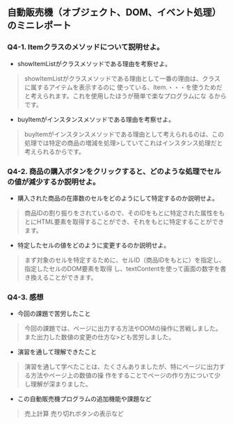 ## 自動販売機（オブジェクト、DOM、イベント処理）のミニレポート
### Q4-1. Itemクラスのメソッドについて説明せよ。
* showItemListがクラスメソッドである理由を考察せよ。
>showItemListがクラスメソッドである理由として一番の理由は、クラスに属するアイテムを表示するのに
>使っている、Item.・・・を使うためだと考えられます。これを使用したほうが簡単で楽なプログラムにな
>るからです。

* buyItemがインスタンスメソッドである理由を考察せよ。
>buyItemがインスタンスメソッドである理由として考えられるのは、この処理では特定の商品の増減を処理>していてこれはインスタンス処理だと考えられるからです。

### Q4-2. 商品の購入ボタンをクリックすると、どのような処理でセルの値が減少するか説明せよ。
* 購入された商品の在庫数のセルをどのようにして特定するのか説明せよ。
>商品IDの割り振りをされているので、そのIDをもとに特定された属性をもとにHTML要素を取得することができ、それをもとに特定することができます。

* 特定したセルの値をどのように変更するのか説明せよ。
>まず対象のセルを特定するために、セルID（商品IDをもとに）を指定し、指定したセルのDOM要素を取得
>し、textContentを使って画面の数字を書き換えることができます。

### Q4-3. 感想
* 今回の課題で苦労したこと
>今回の課題では、ページに出力する方法やDOMの操作に苦戦しました。また出力した数値の変更の仕方な>ども苦労しました。
* 演習を通して理解できたこと
>演習を通して学べたことは、たくさんありましたが、特にページに出力する方法やページ上の数値の操
>作をすることでページの作り方について少し理解が深まりました。
* この自動販売機プログラムの追加機能や課題など
>売上計算
>売り切れボタンの表示など
